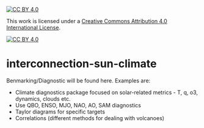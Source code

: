 [![CC BY 4.0][cc-by-shield]][cc-by]

This work is licensed under a
[Creative Commons Attribution 4.0 International License][cc-by].

[![CC BY 4.0][cc-by-image]][cc-by]

[cc-by]: http://creativecommons.org/licenses/by/4.0/
[cc-by-image]: https://i.creativecommons.org/l/by/4.0/88x31.png
[cc-by-shield]: https://img.shields.io/badge/License-CC%20BY%204.0-lightgrey.svg

# interconnection-sun-climate
Benmarking/Diagnostic will be found here.  Examples are:
  - Climate diagnostics package focused on solar-related metrics - T, q, o3, dynamics, clouds etc.
  - Use QBO, ENSO, MJO, NAO, AO, SAM diagnostics
  - Taylor diagrams for specific targets
  - Correlations (different methods for dealing with volcanoes)
